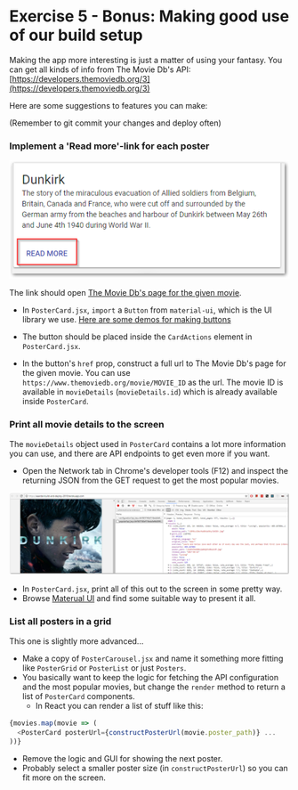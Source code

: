 # Exercise 5 - Bonus: Making good use of our build setup

Making the app more interesting is just a matter of using your fantasy. You can get all kinds of info from The Movie Db's API: [https://developers.themoviedb.org/3](https://developers.themoviedb.org/3)

Here are some suggestions to features you can make:

(Remember to git commit your changes and deploy often)

### Implement a 'Read more'-link for each poster

![](./images/app03.png)

The link should open [The Movie Db's page for the given movie](https://www.themoviedb.org/movie/374720-dunkirk).

* In `PosterCard.jsx`, `import` a `Button` from `material-ui`, which is the UI library we use. [Here are some demos for making buttons](https://material-ui-next.com/demos/buttons/)

* The button should be placed inside the `CardActions` element in `PosterCard.jsx`.
* In the button's `href` prop, construct a full url to The Movie Db's page for the given movie. You can use `https://www.themoviedb.org/movie/MOVIE_ID` as the url. The movie ID is available in `movieDetails` (`movieDetails.id`) which is already available inside `PosterCard`.

### Print all movie details to the screen

The `movieDetails` object used in `PosterCard` contains a lot more information you can use, and there are API endpoints to get even more if you want.

* Open the Network tab in Chrome's developer tools (F12) and inspect the returning JSON from the GET request to get the most popular movies.

![](./images/app02.png)

* In `PosterCard.jsx`, print all of this out to the screen in some pretty way.
* Browse [Materual UI](https://material-ui-next.com/demos/cards/) and find some suitable way to present it all.

### List all posters in a grid

This one is slightly more advanced...

* Make a copy of `PosterCarousel.jsx` and name it something more fitting like `PosterGrid` or `PosterList` or just `Posters`.
* You basically want to keep the logic for fetching the API configuration and the most popular movies, but change the `render` method to return a list of `PosterCard` components.
  * In React you can render a list of stuff like this:

```js
{movies.map(movie => (
  <PosterCard posterUrl={constructPosterUrl(movie.poster_path)} ...
))}
```

* Remove the logic and GUI for showing the next poster.
* Probably select a smaller poster size (in `constructPosterUrl`) so you can fit more on the screen.
